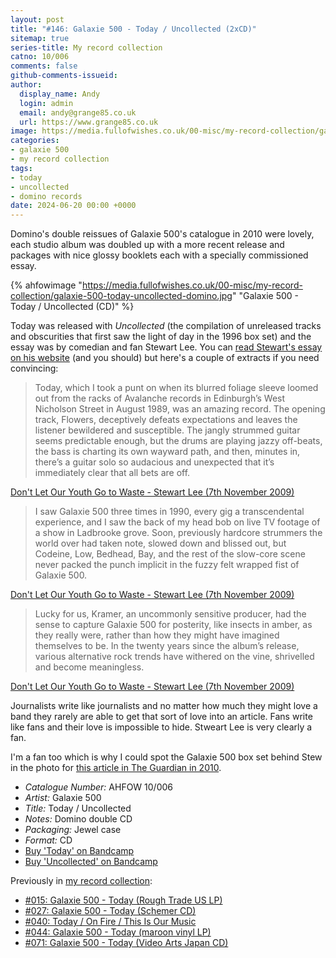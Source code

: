 ```yaml
---
layout: post
title: "#146: Galaxie 500 - Today / Uncollected (2xCD)"
sitemap: true
series-title: My record collection
catno: 10/006
comments: false
github-comments-issueid:
author:
  display_name: Andy
  login: admin
  email: andy@grange85.co.uk
  url: https://www.grange85.co.uk
image: https://media.fullofwishes.co.uk/00-misc/my-record-collection/galaxie-500-today-uncollected-domino.jpg
categories:
- galaxie 500
- my record collection
tags:
- today
- uncollected
- domino records
date: 2024-06-20 00:00 +0000
---
```

Domino's double reissues of Galaxie 500's catalogue in 2010 were lovely, each studio album was doubled up with a more recent release and packages with nice glossy booklets each with a specially commissioned essay. 

{% ahfowimage "https://media.fullofwishes.co.uk/00-misc/my-record-collection/galaxie-500-today-uncollected-domino.jpg" "Galaxie 500 - Today / Uncollected (CD)" %}

Today was released with _Uncollected_ (the compilation of unreleased tracks and obscurities that first saw the light of day in the 1996 box set) and the essay was by comedian and fan Stewart Lee. You can [read Stewart's essay on his website](https://www.stewartlee.co.uk/written-for-love/dont-let-our-youth-go-to-waste/) (and you should) but here's a couple of extracts if you need convincing:

<blockquote>
Today, which I took a punt on when its blurred foliage sleeve loomed out from the racks of Avalanche records in Edinburgh’s West Nicholson Street in August 1989, was an amazing record. The opening track, Flowers, deceptively defeats expectations and leaves the listener bewildered and susceptible. The jangly strummed guitar seems predictable enough, but the drums are playing jazzy off-beats, the bass is charting its own wayward path, and then, minutes in, there’s a guitar solo so audacious and unexpected that it’s immediately clear that all bets are off.
</blockquote>
<p class="caption"><a href="https://www.stewartlee.co.uk/written-for-love/dont-let-our-youth-go-to-waste/">Don't Let Our Youth Go to Waste - Stewart Lee (7th November 2009)</a></p>

<blockquote>
 I saw Galaxie 500 three times in 1990, every gig a transcendental experience, and I saw the back of my head bob on live TV footage of a show in Ladbrooke grove. Soon, previously hardcore strummers the world over had taken note, slowed down and blissed out, but Codeine, Low, Bedhead, Bay, and the rest of the slow-core scene never packed the punch implicit in the fuzzy felt wrapped fist of Galaxie 500.
</blockquote>
<p class="caption"><a href="https://www.stewartlee.co.uk/written-for-love/dont-let-our-youth-go-to-waste/">Don't Let Our Youth Go to Waste - Stewart Lee (7th November 2009)</a></p>

<blockquote>
Lucky for us, Kramer, an uncommonly sensitive producer, had the sense to capture Galaxie 500 for posterity, like insects in amber, as they really were, rather than how they might have imagined themselves to be. In the twenty years since the album’s release, various alternative rock trends have withered on the vine, shrivelled and become meaningless.
</blockquote>
<p class="caption"><a href="https://www.stewartlee.co.uk/written-for-love/dont-let-our-youth-go-to-waste/">Don't Let Our Youth Go to Waste - Stewart Lee (7th November 2009)</a></p>

Journalists write like journalists and no matter how much they might love a band they rarely are able to get that sort of love into an article. Fans write like fans and their love is impossible to hide. Stweart Lee is very clearly a fan. 

I'm a fan too which is why I could spot the Galaxie 500 box set behind Stew in the photo for [this article in The Guardian in 2010](https://www.theguardian.com/culture/2010/aug/01/stewart-lee-collecting-comics-stand-up).

 - *Catalogue Number:* AHFOW 10/006
 - *Artist:* Galaxie 500
 - *Title:* Today / Uncollected
 - *Notes:* Domino double CD
 - *Packaging:* Jewel case
 - *Format:* CD
 - [Buy 'Today' on Bandcamp](https://galaxie500.bandcamp.com/album/today)
 - [Buy 'Uncollected' on Bandcamp](https://galaxie500.bandcamp.com/album/uncollected)

Previously in [my record collection](/category/my-record-collection):
 - [#015: Galaxie 500 - Today (Rough Trade US LP)](/2023/03/09/my-record-collection-015-galaxie-500-today-rough-trade-us-lp/)
 - [#027: Galaxie 500 - Today (Schemer CD)](/2023/04/20/my-record-collection-027-galaxie-500-today-schemer-cd/)
 - [#040: Today / On Fire / This Is Our Music](/2023/06/05/my-record-collection-040-today-on-fire-this-is-our-music/)
 - [#044: Galaxie 500 - Today (maroon vinyl LP)](/2023/06/19/my-record-collection-044-galaxie-500-today/)
 - [#071: Galaxie 500 - Today (Video Arts Japan CD)](/2023/09/21/my-record-collection-071-galaxie-500-today-video-arts-japan-cd/)
